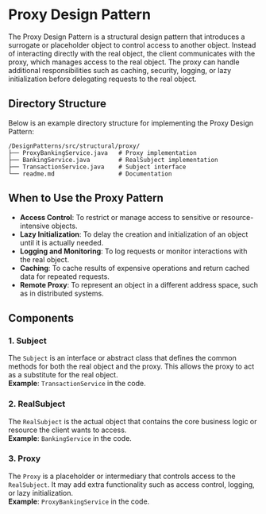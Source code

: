 # Proxy Design Pattern

The Proxy Design Pattern is a structural design pattern that introduces a surrogate or placeholder object to control access to another object. Instead of interacting directly with the real object, the client communicates with the proxy, which manages access to the real object. The proxy can handle additional responsibilities such as caching, security, logging, or lazy initialization before delegating requests to the real object.

## Directory Structure
Below is an example directory structure for implementing the Proxy Design Pattern:

```
/DesignPatterns/src/structural/proxy/
├── ProxyBankingService.java   # Proxy implementation
├── BankingService.java        # RealSubject implementation
├── TransactionService.java    # Subject interface
└── readme.md                  # Documentation
```

## When to Use the Proxy Pattern
- **Access Control**: To restrict or manage access to sensitive or resource-intensive objects.
- **Lazy Initialization**: To delay the creation and initialization of an object until it is actually needed.
- **Logging and Monitoring**: To log requests or monitor interactions with the real object.
- **Caching**: To cache results of expensive operations and return cached data for repeated requests.
- **Remote Proxy**: To represent an object in a different address space, such as in distributed systems.

## Components
### 1. Subject
The `Subject` is an interface or abstract class that defines the common methods for both the real object and the proxy. This allows the proxy to act as a substitute for the real object.  
**Example**: `TransactionService` in the code.

### 2. RealSubject
The `RealSubject` is the actual object that contains the core business logic or resource the client wants to access.  
**Example**: `BankingService` in the code.

### 3. Proxy
The `Proxy` is a placeholder or intermediary that controls access to the `RealSubject`. It may add extra functionality such as access control, logging, or lazy initialization.  
**Example**: `ProxyBankingService` in the code.
